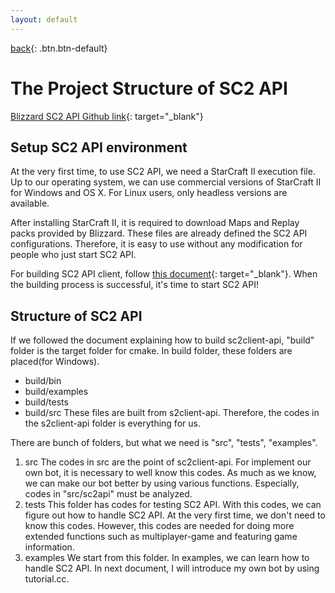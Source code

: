```yaml
---
layout: default
---
```

[back](./scriptedblizzMain){: .btn.btn-default}

# The Project Structure of SC2 API

[Blizzard SC2 API Github link](https://github.com/Blizzard/s2client-proto){: target="_blank"}

## Setup SC2 API environment
At the very first time, to use SC2 API, we need a StarCraft II execution file. Up to our operating system, we can use commercial versions of StarCraft II for Windows and OS X. For Linux users, only headless versions are available.

After installing StarCraft II, it is required to download Maps and Replay packs provided by Blizzard. These files are already defined the SC2 API configurations. Therefore, it is easy to use without any modification for people who just start SC2 API. 

For building SC2 API client, follow [this document](https://github.com/Blizzard/s2client-api/blob/master/docs/building.md){: target="_blank"}. When the building process is successful, it's time to start SC2 API!


## Structure of SC2 API
If we followed the document explaining how to build sc2client-api, "build" folder is the target folder for cmake. In build folder, these folders are placed(for Windows). 
- build/bin
- build/examples
- build/tests
- build/src
These files are built from s2client-api. Therefore, the codes in the s2client-api folder is everything for us.

There are bunch of folders, but what we need is "src", "tests", "examples". 
1. src
The codes in src are the point of sc2client-api. For implement our own bot, it is necessary to well know this codes. As much as we know, we can make our bot better by using various functions. Especially, codes in "src/sc2api" must be analyzed.
1. tests
This folder has codes for testing SC2 API. With this codes, we can figure out how to handle SC2 API. At the very first time, we don't need to know this codes. However, this codes are needed for doing more extended functions such as multiplayer-game and featuring game information.
1. examples
We start from this folder. In examples, we can learn how to handle SC2 API. In next document, I will introduce my own bot by using tutorial.cc.
